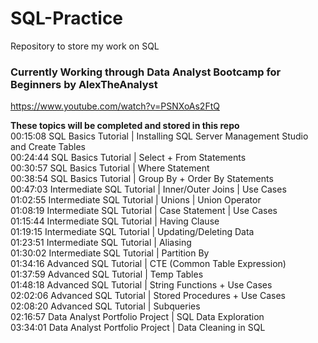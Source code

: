# SQL-Practice
Repository to store my work on SQL

### Currently Working through Data Analyst Bootcamp for Beginners by AlexTheAnalyst 
https://www.youtube.com/watch?v=PSNXoAs2FtQ

<b>These topics will be completed and stored in this repo</b> <br>
00:15:08 SQL Basics Tutorial | Installing SQL Server Management Studio and Create Tables <br>
00:24:44 SQL Basics Tutorial | Select + From Statements <br>
00:30:57 SQL Basics Tutorial | Where Statement <br>
00:38:54 SQL Basics Tutorial | Group By + Order By Statements <br>
00:47:03 Intermediate SQL Tutorial | Inner/Outer Joins | Use Cases <br>
01:02:55 Intermediate SQL Tutorial | Unions | Union Operator <br>
01:08:19 Intermediate SQL Tutorial | Case Statement | Use Cases <br>
01:15:44 Intermediate SQL Tutorial | Having Clause <br>
01:19:15 Intermediate SQL Tutorial | Updating/Deleting Data <br>
01:23:51 Intermediate SQL Tutorial | Aliasing <br>
01:30:02 Intermediate SQL Tutorial | Partition By <br>
01:34:16 Advanced SQL Tutorial | CTE (Common Table Expression) <br>
01:37:59 Advanced SQL Tutorial | Temp Tables <br>
01:48:18 Advanced SQL Tutorial | String Functions + Use Cases <br>
02:02:06 Advanced SQL Tutorial | Stored Procedures + Use Cases <br>
02:08:20 Advanced SQL Tutorial | Subqueries <br>
02:16:57 Data Analyst Portfolio Project | SQL Data Exploration <br>
03:34:01 Data Analyst Portfolio Project | Data Cleaning in SQL <br>
